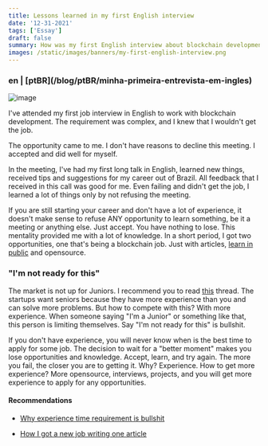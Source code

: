 ```yaml
---
title: Lessons learned in my first English interview
date: '12-31-2021'
tags: ['Essay']
draft: false
summary: How was my first English interview about blockchain development work
images: /static/images/banners/my-first-english-interview.png
---
```


<h3>en | [ptBR](/blog/ptBR/minha-primeira-entrevista-em-ingles)</h3> 

![image](/static/images/banners/my-first-english-interview.png)

I've attended my first job interview in English to work with blockchain development. The requirement was complex, and I knew that I wouldn't get the job.

The opportunity came to me. I don't have reasons to decline this meeting. I accepted and did well for myself.

In the meeting, I've had my first long talk in English, learned new things, received tips and suggestions for my career out of Brazil. All feedback that I received in this call was good for me. Even failing and didn't get the job, I learned a lot of things only by not refusing the meeting.

If you are still starting your career and don't have a lot of experience, it doesn't make sense to refuse ANY opportunity to learn something, be it a meeting or anything else. Just accept. You have nothing to lose. This mentality provided me with a lot of knowledge. In a short period, I got two opportunities, one that's being a blockchain job. Just with articles, [learn in public](https://www.swyx.io/learn-in-public/) and opensource.

### "I'm not ready for this"

The market is not up for Juniors. I recommend you to read [this](https://twitter.com/GergelyOrosz/status/1476856174230315025) thread. The startups want seniors because they have more experience than you and can solve more problems. But how to compete with this? With more experience. When someone saying "I'm a Junior" or something like that, this person is limiting themselves. Say "I'm not ready for this" is bullshit.

If you don't have experience, you will never know when is the best time to apply for some job. The decision to wait for a "better moment" makes you lose opportunities and knowledge. Accept, learn, and try again. The more you fail, the closer you are to getting it. Why? Experience. How to get more experience? More opensource, interviews, projects, and you will get more experience to apply for any opportunities.

#### Recommendations

- [Why experience time requirement is bullshit](https://vitorsalmeida.com/blog/experience-requirement-is-bullshit)

- [How I got a new job writing one article](https://vitorsalmeida.com/blog/en/job-with-1-article)
